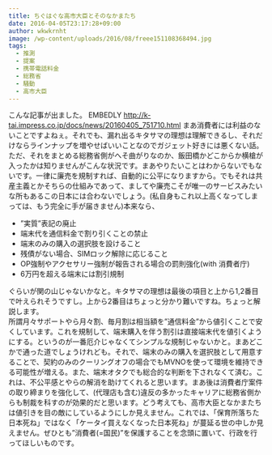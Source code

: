 ```yaml
---
title: ちぐはぐな高市大臣とそのなかまたち
date: 2016-04-05T23:17:28+09:00
author: wkwkrnht
image: /wp-content/uploads/2016/08/freee151108368494.jpg
tags:
  - 推測
  - 提案
  - 携帯電話料金
  - 総務省
  - 騒動
  - 高市大臣
---
```

こんな記事が出ました。
EMBEDLY http://k-tai.impress.co.jp/docs/news/20160405_751710.html
まあ消費者には利益のないことですよねぇ。それでも、漏れ出るキタサマの理想は理解できるし、それだけならラインナップを増やせばいいことなのでガジェット好きには悪くない話。ただ、それをまとめる総務省側がへそ曲がりなのか、飯田橋かどこからか横槍が入ったかは知りませんがこんな状況です。まあやりたいことはわからないでもないです。一律に廉売を規制すれば、自動的に公平になりますから。でもそれは共産主義とかそちらの仕組みであって、ましてや廉売こそが唯一のサービスみたいな所もあるこの日本には合わないでしょう。(私自身もこれ以上高くなってしまっては、もう完全に手が届きません)本来なら、

  * ”実質”表記の廃止
  * 端末代を通信料金で割り引くことの禁止
  * 端末のみの購入の選択肢を設けること
  * 残債がない場合、SIMロック解除に応じること
  * OP強制やアクセサリー強制が報告される場合の罰則強化(with 消費者庁)
  * 6万円を超える端末には割引規制

ぐらいが関の山じゃないかなと。キタサマの理想は最後の項目と上から1,2番目で叶えられそうですし。上から2番目はちょっと分かり難いですね。ちょっと解説します。  
所謂月々サポートやら月々割、毎月割は相当額を”通信料金”から値引くことで安くしています。これを規制して、端末購入を伴う割引は直接端末代を値引くようにする。というのが一番厄介じゃなくてシンプルな規制じゃないかと。まあどこかで通った道でしょうけれども。それで、端末のみの購入を選択肢として用意することで、契約のみのクーリングオフの場合でもMVNOを使って環境を維持できる可能性が増える。また、端末オタクでも総合的な判断を下されなくて済む。これは、不公平感とやらの解消を助けてくれると思います。まあ後は消費者庁案件の取り締まりを強化して、(代理店も含む)違反の多かったキャリアに総務省側からも制裁を科すのが効果的だと思います。どう考えても、高市大臣となかまたちは値引きを目の敵にしているようにしか見えません。これでは、「保育所落ちた日本死ね」ではなく「ケータイ買えなくなった日本死ね」が蔓延る世の中しか見えません。ぜひとも”消費者(=国民)”を保護することを念頭に置いて、行政を行ってほしいものです。